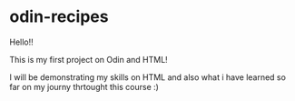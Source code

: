 # odin-recipes

Hello!!

This is my first project on Odin and HTML!

I will be demonstrating my skills on HTML and also what i have learned so far on my journy thrtought this course :)
